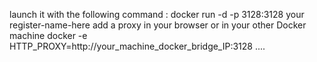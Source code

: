 launch it with the following command :
docker run -d -p 3128:3128 your register-name-here
add a proxy in your browser or in your other Docker machine
docker -e HTTP_PROXY=http://your_machine_docker_bridge_IP:3128 ....
